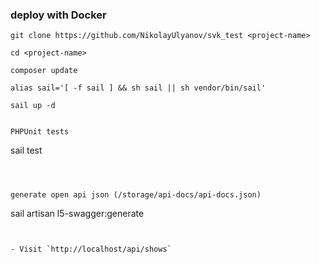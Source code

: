 ### deploy with Docker
```
git clone https://github.com/NikolayUlyanov/svk_test <project-name>
```
```
cd <project-name>
```
```
composer update
```
```
alias sail='[ -f sail ] && sh sail || sh vendor/bin/sail'
```
```
sail up -d
```
```

PHPUnit tests
```
sail test
```



generate open api json (/storage/api-docs/api-docs.json)
```
sail artisan l5-swagger:generate
```


- Visit `http://localhost/api/shows`
